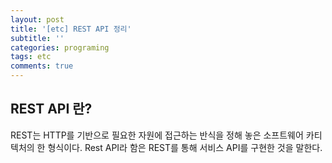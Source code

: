 ```yaml
---
layout: post
title: '[etc] REST API 정리'
subtitle: ''
categories: programing
tags: etc
comments: true
---
```


## REST API 란?

 REST는 HTTP를 기반으로 필요한 자원에 접근하는 반식을 정해 놓은 소프트웨어 카티텍처의 한 형식이다. Rest API라 함은 REST를 통해 서비스 API를 구현한 것을 말한다.